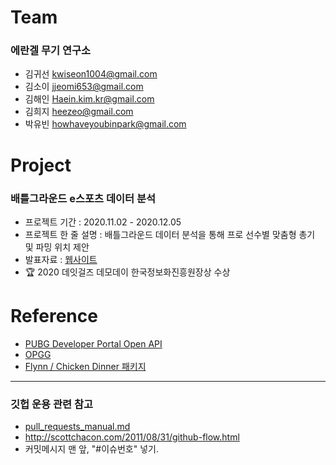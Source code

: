 # Team
### 에란겔 무기 연구소
* 김귀선 kwiseon1004@gmail.com
* 김소이 jjeomi653@gmail.com
* 김해인 Haein.kim.kr@gmail.com
* 김희지 heezeo@gmail.com
* 박유빈 howhaveyoubinpark@gmail.com

# Project
### 배틀그라운드 e스포츠 데이터 분석
* 프로젝트 기간 : 2020.11.02 - 2020.12.05
* 프로젝트 한 줄 설명 : 배틀그라운드 데이터 분석을 통해 프로 선수별 맞춤형 총기 및 파밍 위치 제안
* 발표자료 : [웹사이트](https://dataitgirls4.github.io/team_5/)
* 🏆 2020 데잇걸즈 데모데이 한국정보화진흥원장상 수상 

# Reference
* [PUBG Developer Portal Open API](https://developer.pubg.com/)
* [OPGG](https://pubg.op.gg/)
* [Flynn / Chicken Dinner 패키지 ](https://chicken-dinner.readthedocs.io/en/latest/index.html)

---

### 깃헙 운용 관련 참고
* [pull_requests_manual.md](pull_requests_manual.md)
* http://scottchacon.com/2011/08/31/github-flow.html  
* 커밋메시지 맨 앞, "#이슈번호" 넣기.
